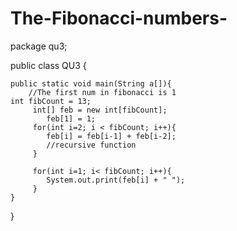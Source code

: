 # The-Fibonacci-numbers-
package qu3;

public class QU3 {


	public static void main(String a[]){
        //The first num in fibonacci is 1
    int fibCount = 13;
         int[] feb = new int[fibCount];
            feb[1] = 1;
         for(int i=2; i < fibCount; i++){
            feb[i] = feb[i-1] + feb[i-2];
            //recursive function
         }

         for(int i=1; i< fibCount; i++){
            System.out.print(feb[i] + " ");
         }
	}
}
